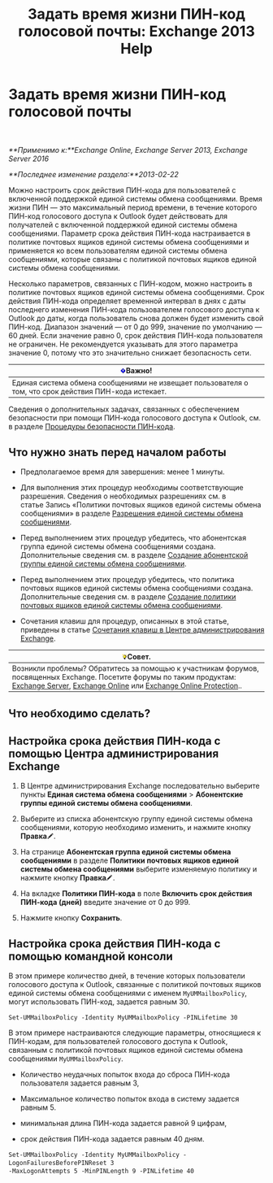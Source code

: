 ﻿---
title: 'Задать время жизни ПИН-код голосовой почты: Exchange 2013 Help'
TOCTitle: Задать время жизни ПИН-код голосовой почты
ms:assetid: d17f0bf6-0ad6-40a4-bdd5-f7098f39250d
ms:mtpsurl: https://technet.microsoft.com/ru-ru/library/Bb124712(v=EXCHG.150)
ms:contentKeyID: 50556488
ms.date: 05/22/2018
mtps_version: v=EXCHG.150
ms.translationtype: MT
---

# Задать время жизни ПИН-код голосовой почты

 

_**Применимо к:**Exchange Online, Exchange Server 2013, Exchange Server 2016_

_**Последнее изменение раздела:**2013-02-22_

Можно настроить срок действия ПИН-кода для пользователей с включенной поддержкой единой системы обмена сообщениями. Время жизни ПИН — это максимальный период времени, в течение которого ПИН-код голосового доступа к Outlook будет действовать для получателей с включенной поддержкой единой системы обмена сообщениями. Параметр срока действия ПИН-кода настраивается в политике почтовых ящиков единой системы обмена сообщениями и применяется ко всем пользователям единой системы обмена сообщениями, которые связаны с политикой почтовых ящиков единой системы обмена сообщениями.

Несколько параметров, связанных с ПИН-кодом, можно настроить в политике почтовых ящиков единой системы обмена сообщениями. Срок действия ПИН-кода определяет временной интервал в днях с даты последнего изменения ПИН-кода пользователем голосового доступа к Outlook до даты, когда пользователь снова должен будет изменить свой ПИН-код. Диапазон значений — от 0 до 999, значение по умолчанию — 60 дней. Если значение равно 0, срок действия ПИН-кода пользователя не ограничен. Не рекомендуется указывать для этого параметра значение 0, потому что это значительно снижает безопасность сети.

<table>
<thead>
<tr class="header">
<th><img src="images/Dd876857.important(EXCHG.150).gif" title="Важно" alt="Важно" />Важно!</th>
</tr>
</thead>
<tbody>
<tr class="odd">
<td>Единая система обмена сообщениями не извещает пользователя о том, что срок действия ПИН-кода истекает.</td>
</tr>
</tbody>
</table>


Сведения о дополнительных задачах, связанных с обеспечением безопасности при помощи ПИН-кода голосового доступа к Outlook, см. в разделе [Процедуры безопасности ПИН-кода](pin-security-procedures-exchange-2013-help.md).

## Что нужно знать перед началом работы

  - Предполагаемое время для завершения: менее 1 минуты.

  - Для выполнения этих процедур необходимы соответствующие разрешения. Сведения о необходимых разрешениях см. в статье Запись «Политики почтовых ящиков единой системы обмена сообщениями» в разделе [Разрешения единой системы обмена сообщениями](unified-messaging-permissions-exchange-2013-help.md).

  - Перед выполнением этих процедур убедитесь, что абонентская группа единой системы обмена сообщениями создана. Дополнительные сведения см. в разделе [Создание абонентской группы единой системы обмена сообщениями](create-a-um-dial-plan-exchange-2013-help.md).

  - Перед выполнением этих процедур убедитесь, что политика почтовых ящиков единой системы обмена сообщениями создана. Дополнительные сведения см. в разделе [Создание политики почтовых ящиков единой системы обмена сообщениями](create-a-um-mailbox-policy-exchange-2013-help.md).

  - Сочетания клавиш для процедур, описанных в этой статье, приведены в статье [Сочетания клавиш в Центре администрирования Exchange](keyboard-shortcuts-in-the-exchange-admin-center-exchange-online-protection-help.md).

<table>
<thead>
<tr class="header">
<th><img src="images/Bb124558.tip(EXCHG.150).gif" title="Совет" alt="Совет" />Совет.</th>
</tr>
</thead>
<tbody>
<tr class="odd">
<td>Возникли проблемы? Обратитесь за помощью к участникам форумов, посвященных Exchange. Посетите форумы по таким продуктам: <a href="https://go.microsoft.com/fwlink/p/?linkid=60612">Exchange Server</a>, <a href="https://go.microsoft.com/fwlink/p/?linkid=267542">Exchange Online</a> или <a href="https://go.microsoft.com/fwlink/p/?linkid=285351">Exchange Online Protection</a>..</td>
</tr>
</tbody>
</table>


## Что необходимо сделать?

## Настройка срока действия ПИН-кода с помощью Центра администрирования Exchange

1.  В Центре администрирования Exchange последовательно выберите пункты **Единая система обмена сообщениями** \> **Абонентские группы единой системы обмена сообщениями**.

2.  Выберите из списка абонентскую группу единой системы обмена сообщениями, которую необходимо изменить, и нажмите кнопку **Правка**![Значок редактирования](images/Bb124582.6f53ccb2-1f13-4c02-bea0-30690e6ea71d(EXCHG.150).gif "Значок редактирования").

3.  На странице **Абонентская группа единой системы обмена сообщениями** в разделе **Политики почтовых ящиков единой системы обмена сообщениями** выберите изменяемую политику и нажмите кнопку **Правка**![Значок редактирования](images/Bb124582.6f53ccb2-1f13-4c02-bea0-30690e6ea71d(EXCHG.150).gif "Значок редактирования").

4.  На вкладке **Политики ПИН-кода** в поле **Включить срок действия ПИН-кода (дней)** введите значение от 0 до 999.

5.  Нажмите кнопку **Сохранить**.

## Настройка срока действия ПИН-кода с помощью командной консоли

В этом примере количество дней, в течение которых пользователи голосового доступа к Outlook, связанные с политикой почтовых ящиков единой системы обмена сообщениями с именем `MyUMMailboxPolicy`, могут использовать ПИН-код, задается равным 30.

    Set-UMMailboxPolicy -Identity MyUMMailboxPolicy -PINLifetime 30

В этом примере настраиваются следующие параметры, относящиеся к ПИН-кодам, для пользователей голосового доступа к Outlook, связанным с политикой почтовых ящиков единой системы обмена сообщениями `MyUMMailboxPolicy`.

  - Количество неудачных попыток входа до сброса ПИН-кода пользователя задается равным 3,

  - Максимальное количество попыток входа в систему задается равным 5.

  - минимальная длина ПИН-кода задается равной 9 цифрам,

  - срок действия ПИН-кода задается равным 40 дням.

<!-- end list -->

    Set-UMMailboxPolicy -Identity MyUMMailboxPolicy -LogonFailuresBeforePINReset 3
    -MaxLogonAttempts 5 -MinPINLength 9 -PINLifetime 40

